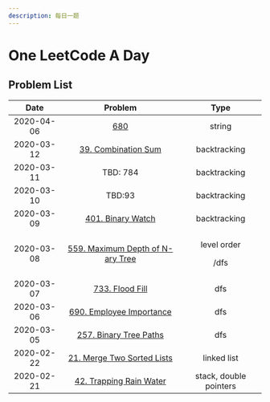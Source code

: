 ```yaml
---
description: 每日一题
---
```


# One LeetCode A Day

## Problem List

<table>
  <thead>
    <tr>
      <th style="text-align:center">Date</th>
      <th style="text-align:center">Problem</th>
      <th style="text-align:center">Type</th>
    </tr>
  </thead>
  <tbody>
    <tr>
      <td style="text-align:center">2020-04-06</td>
      <td style="text-align:center"><a href="leetcode-solutions/680.md">680</a>
      </td>
      <td style="text-align:center">string</td>
    </tr>
    <tr>
      <td style="text-align:center">2020-03-12</td>
      <td style="text-align:center"><a href="leetcode-solutions/39.md">39. Combination Sum</a>
      </td>
      <td style="text-align:center">backtracking</td>
    </tr>
    <tr>
      <td style="text-align:center">2020-03-11</td>
      <td style="text-align:center">TBD: 784</td>
      <td style="text-align:center">backtracking</td>
    </tr>
    <tr>
      <td style="text-align:center">2020-03-10</td>
      <td style="text-align:center">TBD:93</td>
      <td style="text-align:center">backtracking</td>
    </tr>
    <tr>
      <td style="text-align:center">2020-03-09</td>
      <td style="text-align:center"><a href="leetcode-solutions/401.md">401. Binary Watch</a>
      </td>
      <td style="text-align:center">backtracking</td>
    </tr>
    <tr>
      <td style="text-align:center">2020-03-08</td>
      <td style="text-align:center"><a href="leetcode-solutions/559.md">559. Maximum Depth of N-ary Tree</a>
      </td>
      <td style="text-align:center">
        <p>level order</p>
        <p>/dfs</p>
      </td>
    </tr>
    <tr>
      <td style="text-align:center">2020-03-07</td>
      <td style="text-align:center"><a href="leetcode-solutions/733.md">733. Flood Fill</a>
      </td>
      <td style="text-align:center">dfs</td>
    </tr>
    <tr>
      <td style="text-align:center">2020-03-06</td>
      <td style="text-align:center"><a href="leetcode-solutions/690.md">690. Employee Importance</a>
      </td>
      <td style="text-align:center">dfs</td>
    </tr>
    <tr>
      <td style="text-align:center">2020-03-05</td>
      <td style="text-align:center"><a href="leetcode-solutions/257.md">257. Binary Tree Paths</a>
      </td>
      <td style="text-align:center">dfs</td>
    </tr>
    <tr>
      <td style="text-align:center">2020-02-22</td>
      <td style="text-align:center"><a href="https://leetcode-cn.com/problems/merge-two-sorted-lists/">21. Merge Two Sorted Lists</a>
      </td>
      <td style="text-align:center">linked list</td>
    </tr>
    <tr>
      <td style="text-align:center">2020-02-21</td>
      <td style="text-align:center"><a href="https://leetcode-cn.com/problems/trapping-rain-water/">42. Trapping Rain Water</a>
      </td>
      <td style="text-align:center">stack, double pointers</td>
    </tr>
  </tbody>
</table>



